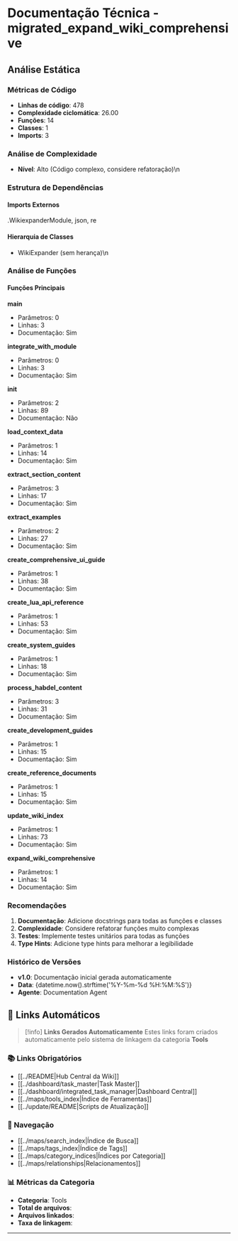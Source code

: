 # Documentação Técnica - migrated_expand_wiki_comprehensive

## Análise Estática

### Métricas de Código
- **Linhas de código**: 478
- **Complexidade ciclomática**: 26.00
- **Funções**: 14
- **Classes**: 1
- **Imports**: 3

### Análise de Complexidade
- **Nível**: Alto (Código complexo, considere refatoração)\n
### Estrutura de Dependências

#### Imports Externos
.WikiexpanderModule, json, re

#### Hierarquia de Classes
- WikiExpander (sem herança)\n
### Análise de Funções

#### Funções Principais
**main**
- Parâmetros: 0
- Linhas: 3
- Documentação: Sim

**integrate_with_module**
- Parâmetros: 0
- Linhas: 3
- Documentação: Sim

**__init__**
- Parâmetros: 2
- Linhas: 89
- Documentação: Não

**load_context_data**
- Parâmetros: 1
- Linhas: 14
- Documentação: Sim

**extract_section_content**
- Parâmetros: 3
- Linhas: 17
- Documentação: Sim

**extract_examples**
- Parâmetros: 2
- Linhas: 27
- Documentação: Sim

**create_comprehensive_ui_guide**
- Parâmetros: 1
- Linhas: 38
- Documentação: Sim

**create_lua_api_reference**
- Parâmetros: 1
- Linhas: 53
- Documentação: Sim

**create_system_guides**
- Parâmetros: 1
- Linhas: 18
- Documentação: Sim

**process_habdel_content**
- Parâmetros: 3
- Linhas: 31
- Documentação: Sim

**create_development_guides**
- Parâmetros: 1
- Linhas: 15
- Documentação: Sim

**create_reference_documents**
- Parâmetros: 1
- Linhas: 15
- Documentação: Sim

**update_wiki_index**
- Parâmetros: 1
- Linhas: 73
- Documentação: Sim

**expand_wiki_comprehensive**
- Parâmetros: 1
- Linhas: 14
- Documentação: Sim

### Recomendações

1. **Documentação**: Adicione docstrings para todas as funções e classes
2. **Complexidade**: Considere refatorar funções muito complexas
3. **Testes**: Implemente testes unitários para todas as funções
4. **Type Hints**: Adicione type hints para melhorar a legibilidade

### Histórico de Versões

- **v1.0**: Documentação inicial gerada automaticamente
- **Data**: {datetime.now().strftime('%Y-%m-%d %H:%M:%S')}
- **Agente**: Documentation Agent


## 🔗 **Links Automáticos**

> [!info] **Links Gerados Automaticamente**
> Estes links foram criados automaticamente pelo sistema de linkagem da categoria **Tools**

### **📚 Links Obrigatórios**
- [[../README|Hub Central da Wiki]]
- [[../dashboard/task_master|Task Master]]
- [[../dashboard/integrated_task_manager|Dashboard Central]]
- [[../maps/tools_index|Índice de Ferramentas]]
- [[../update/README|Scripts de Atualização]]

### **🧭 Navegação**
- [[../maps/search_index|Índice de Busca]]
- [[../maps/tags_index|Índice de Tags]]
- [[../maps/category_indices|Índices por Categoria]]
- [[../maps/relationships|Relacionamentos]]

### **📊 Métricas da Categoria**
- **Categoria**: Tools
- **Total de arquivos**: <!-- Contador automático -->
- **Arquivos linkados**: <!-- Contador automático -->
- **Taxa de linkagem**: <!-- Percentual automático -->

---

